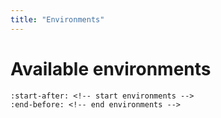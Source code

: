 ```yaml
---
title: "Environments"
---
```


# Available environments

```{include} ../../README.md
:start-after: <!-- start environments -->
:end-before: <!-- end environments -->
```
